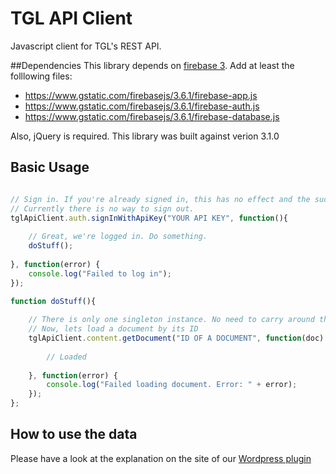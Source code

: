 TGL API Client
============

Javascript client for TGL's REST API.

##Dependencies
This library depends on [firebase 3](https://firebase.google.com/docs/web/setup). Add at least the folllowing files:
- https://www.gstatic.com/firebasejs/3.6.1/firebase-app.js
- https://www.gstatic.com/firebasejs/3.6.1/firebase-auth.js
- https://www.gstatic.com/firebasejs/3.6.1/firebase-database.js

Also, jQuery is required. This library was built against verion 3.1.0

## Basic Usage

```js

// Sign in. If you're already signed in, this has no effect and the success callback is called right away.
// Currently there is no way to sign out.
tglApiClient.auth.signInWithApiKey("YOUR API KEY", function(){
    
    // Great, we're logged in. Do something.
    doStuff();
    
}, function(error) {
    console.log("Failed to log in");
});

function doStuff(){
    
    // There is only one singleton instance. No need to carry around the instance
    // Now, lets load a document by its ID
    tglApiClient.content.getDocument("ID OF A DOCUMENT", function(doc) {
        
        // Loaded
        
    }, function(error) {
        console.log("Failed loading document. Error: " + error);
    });
};

```

## How to use the data
Please have a look at the explanation on the site of our [Wordpress plugin]()